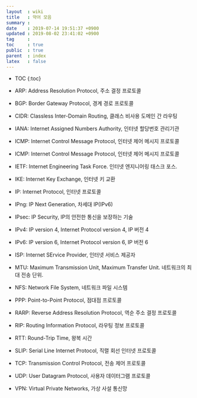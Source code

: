 ```yaml
---
layout  : wiki
title   : 약어 모음
summary : 
date    : 2019-07-14 19:51:37 +0900
updated : 2019-08-02 23:41:02 +0900
tag     : 
toc     : true
public  : true
parent  : index
latex   : false
---
```

* TOC
{:toc}

* ARP: Address Resolution Protocol, 주소 결정 프로토콜
* BGP: Border Gateway Protocol, 경계 경로 프로토콜
* CIDR: Classless Inter-Domain Routing, 클래스 비사용 도메인 간 라우팅
* IANA: Internet Assigned Numbers Authority, 인터넷 할당번호 관리기관
* ICMP: Internet Control Message Protocol, 인터넷 제어 메시지 프로토콜
* ICMP: Internet Control Message Protocol, 인터넷 제어 메시지 프로토콜
* IETF: Internet Engineering Task Force. 인터넷 엔지니어링 태스크 포스.
* IKE: Internet Key Exchange, 인터넷 키 교환
* IP: Internet Protocol, 인터넷 프로토콜
* IPng: IP Next Generation, 차세대 IP(IPv6)
* IPsec: IP Security, IP의 안전한 통신을 보장하는 기술
* IPv4: IP version 4, Internet Protocol version 4, IP 버전 4
* IPv6: IP version 6, Internet Protocol version 6, IP 버전 6
* ISP: Internet SErvice Provider, 인터넷 서비스 제공자
* MTU: Maximum Transmission Unit, Maximum Transfer Unit. 네트워크의 최대 전송 단위.
* NFS: Network File System, 네트워크 파일 시스템
* PPP: Point-to-Point Protocol, 점대점 프로토콜
* RARP: Reverse Address Resolution Protocol, 역순 주소 결정 프로토콜
* RIP: Routing Information Protocol, 라우팅 정보 프로토콜
* RTT: Round-Trip Time, 왕복 시간
* SLIP: Serial Line Internet Protocol, 직렬 회선 인터넷 프로토콜
* TCP: Transmission Control Protocol, 전송 제어 프로토콜
* UDP: User Datagram Protocol, 사용자 데이터그램 프로토콜
* VPN: Virtual Private Networks, 가상 사설 통신망
